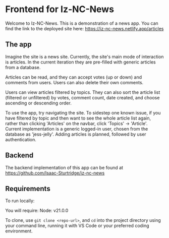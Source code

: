 # Frontend for Iz-NC-News

Welcome to Iz-NC-News. This is a demonstration of a news app. You can find the link to the deployed site here: 
https://iz-nc-news.netlify.app/articles

## The app

Imagine the site is a news site. Currently, the site's main mode of interaction is articles. In the current iteration they are pre-filled with generic articles from a database.

Articles can be read, and they can accept votes (up or down) and comments from users. Users can also delete their own comments.

Users can view articles filtered by topics. They can also sort the article list (filtered or unfiltered) by votes, comment count, date created, and choose ascending or descending order.

To use the app, try navigating the site. To sidestep one known issue, if you have filtered by topic and then want to see the whole article list again, rather than clicking 'Articles' on the navbar, click 'Topics' -> 'Article'. Current implementation is a generic logged-in user, chosen from the database as 'jess-jelly'. Adding articles is planned, followed by user authentication.

## Backend

The backend implementation of this app can be found at https://github.com/Isaac-Sturtridge/iz-nc-news

## Requirements

To run locally:

You will require:
Node: v21.0.0

To clone, use `git clone <repo-url>`, and `cd` into the project directory using your command line, running it with VS Code or your preferred coding environment.